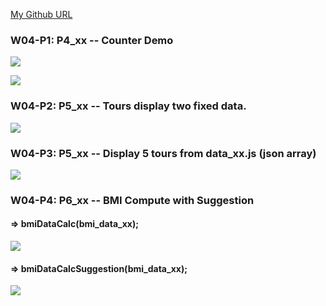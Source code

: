 [My Github URL](https://github.com/Sky00l/1112-js-demo_90.git)

### W04-P1: P4_xx -- Counter Demo
 
![](w04-p1-1.png)
 
![](w04-p1-2.png)

### W04-P2: P5_xx -- Tours display two fixed data.
 
![](w04-p2.png)

###  W04-P3: P5_xx -- Display 5 tours from data_xx.js (json array)
 
![](w04-p3.png)
 
### W04-P4: P6_xx -- BMI Compute with Suggestion
 
#### => bmiDataCalc(bmi_data_xx);

![](w04-p4-1.png)
 
#### => bmiDataCalcSuggestion(bmi_data_xx);
 
![](w04-p4-2.png)

